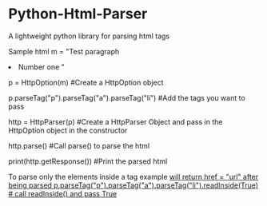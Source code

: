 # Python-Html-Parser
A lightweight python library for parsing html tags

Sample html 
m = "<tag>Test paragraph</tag> <li> Number one </tag> <tag href ="url"/>"

p = HttpOption(m) #Create a HttpOption object

p.parseTag("p").parseTag("a").parseTag("li") #Add the tags you want to pass

http = HttpParser(p) #Create a HttpParser Object and pass in the HttpOption object in the constructor

http.parse() #Call parse() to parse the html

print(http.getResponse()) #Print the parsed html

To parse only the elements inside a tag example  <a href="url"/> will return href = "url" after being parsed
p.parseTag("p").parseTag("a").parseTag("li").readInside(True) # call readInside() and pass True




